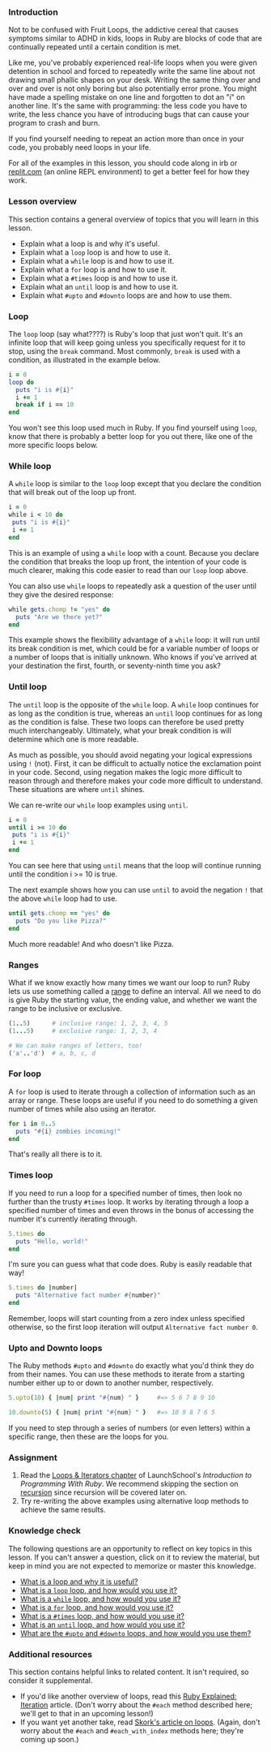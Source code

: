 ### Introduction

Not to be confused with Fruit Loops, the addictive cereal that causes symptoms similar to ADHD in kids, loops in Ruby are blocks of code that are continually repeated until a certain condition is met.

Like me, you've probably experienced real-life loops when you were given detention in school and forced to repeatedly write the same line about not drawing small phallic shapes on your desk. Writing the same thing over and over and over is not only boring but also potentially error prone. You might have made a spelling mistake on one line and forgotten to dot an "i" on another line. It's the same with programming: the less code you have to write, the less chance you have of introducing bugs that can cause your program to crash and burn.

If you find yourself needing to repeat an action more than once in your code, you probably need loops in your life.

For all of the examples in this lesson, you should code along in irb or [replit.com](https://replit.com/languages/ruby) (an online REPL environment) to get a better feel for how they work.

### Lesson overview

This section contains a general overview of topics that you will learn in this lesson.

- Explain what a loop is and why it's useful.
- Explain what a `loop` loop is and how to use it.
- Explain what a `while` loop is and how to use it.
- Explain what a `for` loop is and how to use it.
- Explain what a `#times` loop is and how to use it.
- Explain what an `until` loop is and how to use it.
- Explain what `#upto` and `#downto` loops are and how to use them.

### Loop

The `loop` loop (say what????) is Ruby's loop that just won't quit. It's an infinite loop that will keep going unless you specifically request for it to stop, using the `break` command. Most commonly, `break` is used with a condition, as illustrated in the example below.

```ruby
i = 0
loop do
  puts "i is #{i}"
  i += 1
  break if i == 10
end
```

You won't see this loop used much in Ruby. If you find yourself using `loop`, know that there is probably a better loop for you out there, like one of the more specific loops below.

### While loop

A `while` loop is similar to the `loop` loop except that you declare the condition that will break out of the loop up front.

```ruby
i = 0
while i < 10 do
 puts "i is #{i}"
 i += 1
end
```

This is an example of using a `while` loop with a count. Because you declare the condition that breaks the loop up front, the intention of your code is much clearer, making this code easier to read than our `loop` loop above.

You can also use `while` loops to repeatedly ask a question of the user until they give the desired response:

```ruby
while gets.chomp != "yes" do
  puts "Are we there yet?"
end
```

This example shows the flexibility advantage of a `while` loop: it will run until its break condition is met, which could be for a variable number of loops or a number of loops that is initially unknown. Who knows if you've arrived at your destination the first, fourth, or seventy-ninth time you ask?

### Until loop

The `until` loop is the opposite of the `while` loop. A `while` loop continues for as long as the condition is true, whereas an `until` loop continues for as long as the condition is false. These two loops can therefore be used pretty much interchangeably. Ultimately, what your break condition is will determine which one is more readable.

As much as possible, you should avoid negating your logical expressions using `!` (not). First, it can be difficult to actually notice the exclamation point in your code. Second, using negation makes the logic more difficult to reason through and therefore makes your code more difficult to understand. These situations are where `until` shines.

We can re-write our `while` loop examples using `until`.

```ruby
i = 0
until i >= 10 do
 puts "i is #{i}"
 i += 1
end
```

You can see here that using `until` means that the loop will continue running until the condition i >= 10 is true.

The next example shows how you can use `until` to avoid the negation `!` that the above `while` loop had to use.

```ruby
until gets.chomp == "yes" do
  puts "Do you like Pizza?"
end
```

Much more readable! And who doesn't like Pizza.

### Ranges

What if we know exactly how many times we want our loop to run? Ruby lets us use something called a [range](https://docs.ruby-lang.org/en/3.2/Range.html) to define an interval. All we need to do is give Ruby the starting value, the ending value, and whether we want the range to be inclusive or exclusive.

```ruby
(1..5)      # inclusive range: 1, 2, 3, 4, 5
(1...5)     # exclusive range: 1, 2, 3, 4

# We can make ranges of letters, too!
('a'..'d')  # a, b, c, d
```

### For loop

A `for` loop is used to iterate through a collection of information such as an array or range. These loops are useful if you need to do something a given number of times while also using an iterator.

```ruby
for i in 0..5
  puts "#{i} zombies incoming!"
end
```

That's really all there is to it.

### Times loop

If you need to run a loop for a specified number of times, then look no further than the trusty `#times` loop. It works by iterating through a loop a specified number of times and even throws in the bonus of accessing the number it's currently iterating through.

```ruby
5.times do
  puts "Hello, world!"
end
```

I'm sure you can guess what that code does. Ruby is easily readable that way!

```ruby
5.times do |number|
  puts "Alternative fact number #{number}"
end
```

Remember, loops will start counting from a zero index unless specified otherwise, so the first loop iteration will output `Alternative fact number 0`.

### Upto and Downto loops

The Ruby methods `#upto` and `#downto` do exactly what you'd think they do from their names. You can use these methods to iterate from a starting number either up to or down to another number, respectively.

```ruby
5.upto(10) { |num| print "#{num} " }     #=> 5 6 7 8 9 10

10.downto(5) { |num| print "#{num} " }   #=> 10 9 8 7 6 5
```

If you need to step through a series of numbers (or even letters) within a specific range, then these are the loops for you.

### Assignment

<div class="lesson-content__panel" markdown="1">

1. Read the [Loops & Iterators chapter](https://launchschool.com/books/ruby/read/loops_iterators) of LaunchSchool's *Introduction to Programming With Ruby*. We recommend skipping the section on [recursion](https://launchschool.com/books/ruby/read/loops_iterators#recursion) since recursion will be covered later on.
1. Try re-writing the above examples using alternative loop methods to achieve the same results.

</div>

### Knowledge check

The following questions are an opportunity to reflect on key topics in this lesson. If you can't answer a question, click on it to review the material, but keep in mind you are not expected to memorize or master this knowledge.

- [What is a loop and why it is useful?](#introduction)
- [What is a `loop` loop, and how would you use it?](#loop)
- [What is a `while` loop, and how would you use it?](#while-loop)
- [What is a `for` loop, and how would you use it?](#for-loop)
- [What is a `#times` loop, and how would you use it?](#times-loop)
- [What is an `until` loop, and how would you use it?](#until-loop)
- [What are the `#upto` and `#downto` loops, and how would you use them?](#upto-and-downto-loops)

### Additional resources

This section contains helpful links to related content. It isn't required, so consider it supplemental.

- If you'd like another overview of loops, read this [Ruby Explained: Iteration](https://www.eriktrautman.com/posts/ruby-explained-iteration) article. (Don't worry about the `#each` method described here; we'll get to that in an upcoming lesson!)
- If you want yet another take, read [Skork's article on loops](https://skorks.com/2009/09/a-wealth-of-ruby-loops-and-iterators/). (Again, don't worry about the `#each` and `#each_with_index` methods here; they're coming up soon.)
